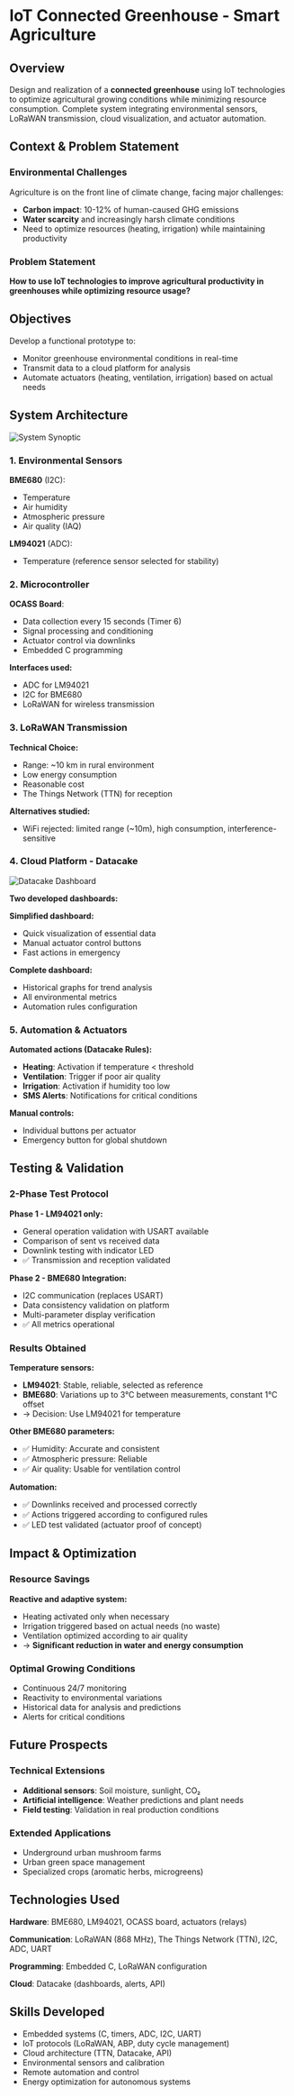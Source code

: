 # IoT Connected Greenhouse - Smart Agriculture

## Overview

Design and realization of a **connected greenhouse** using IoT technologies to optimize agricultural growing conditions while minimizing resource consumption. Complete system integrating environmental sensors, LoRaWAN transmission, cloud visualization, and actuator automation.

## Context & Problem Statement

### Environmental Challenges

Agriculture is on the front line of climate change, facing major challenges:
- **Carbon impact**: 10-12% of human-caused GHG emissions
- **Water scarcity** and increasingly harsh climate conditions
- Need to optimize resources (heating, irrigation) while maintaining productivity

### Problem Statement

**How to use IoT technologies to improve agricultural productivity in greenhouses while optimizing resource usage?**

## Objectives

Develop a functional prototype to:
- Monitor greenhouse environmental conditions in real-time
- Transmit data to a cloud platform for analysis
- Automate actuators (heating, ventilation, irrigation) based on actual needs

## System Architecture

![System Synoptic](/projects/serre-iot-synoptique.png)

### 1. Environmental Sensors

**BME680** (I2C):
- Temperature
- Air humidity
- Atmospheric pressure
- Air quality (IAQ)

**LM94021** (ADC):
- Temperature (reference sensor selected for stability)

### 2. Microcontroller

**OCASS Board**:
- Data collection every 15 seconds (Timer 6)
- Signal processing and conditioning
- Actuator control via downlinks
- Embedded C programming

**Interfaces used:**
- ADC for LM94021
- I2C for BME680
- LoRaWAN for wireless transmission

### 3. LoRaWAN Transmission

**Technical Choice:**
- Range: ~10 km in rural environment
- Low energy consumption
- Reasonable cost
- The Things Network (TTN) for reception

**Alternatives studied:**
- WiFi rejected: limited range (~10m), high consumption, interference-sensitive

### 4. Cloud Platform - Datacake

![Datacake Dashboard](/projects/serre-iot-dashboard.png)

**Two developed dashboards:**

**Simplified dashboard:**
- Quick visualization of essential data
- Manual actuator control buttons
- Fast actions in emergency

**Complete dashboard:**
- Historical graphs for trend analysis
- All environmental metrics
- Automation rules configuration

### 5. Automation & Actuators

**Automated actions (Datacake Rules):**
- **Heating**: Activation if temperature < threshold
- **Ventilation**: Trigger if poor air quality
- **Irrigation**: Activation if humidity too low
- **SMS Alerts**: Notifications for critical conditions

**Manual controls:**
- Individual buttons per actuator
- Emergency button for global shutdown

## Testing & Validation

### 2-Phase Test Protocol

**Phase 1 - LM94021 only:**
- General operation validation with USART available
- Comparison of sent vs received data
- Downlink testing with indicator LED
- ✅ Transmission and reception validated

**Phase 2 - BME680 Integration:**
- I2C communication (replaces USART)
- Data consistency validation on platform
- Multi-parameter display verification
- ✅ All metrics operational

### Results Obtained

**Temperature sensors:**
- **LM94021**: Stable, reliable, selected as reference
- **BME680**: Variations up to 3°C between measurements, constant 1°C offset
- → Decision: Use LM94021 for temperature

**Other BME680 parameters:**
- ✅ Humidity: Accurate and consistent
- ✅ Atmospheric pressure: Reliable
- ✅ Air quality: Usable for ventilation control

**Automation:**
- ✅ Downlinks received and processed correctly
- ✅ Actions triggered according to configured rules
- ✅ LED test validated (actuator proof of concept)

## Impact & Optimization

### Resource Savings

**Reactive and adaptive system:**
- Heating activated only when necessary
- Irrigation triggered based on actual needs (no waste)
- Ventilation optimized according to air quality
- → **Significant reduction in water and energy consumption**

### Optimal Growing Conditions

- Continuous 24/7 monitoring
- Reactivity to environmental variations
- Historical data for analysis and predictions
- Alerts for critical conditions

## Future Prospects

### Technical Extensions
- **Additional sensors**: Soil moisture, sunlight, CO₂
- **Artificial intelligence**: Weather predictions and plant needs
- **Field testing**: Validation in real production conditions

### Extended Applications
- Underground urban mushroom farms
- Urban green space management
- Specialized crops (aromatic herbs, microgreens)

## Technologies Used

**Hardware**: BME680, LM94021, OCASS board, actuators (relays)

**Communication**: LoRaWAN (868 MHz), The Things Network (TTN), I2C, ADC, UART

**Programming**: Embedded C, LoRaWAN configuration

**Cloud**: Datacake (dashboards, alerts, API)

## Skills Developed

- Embedded systems (C, timers, ADC, I2C, UART)
- IoT protocols (LoRaWAN, ABP, duty cycle management)
- Cloud architecture (TTN, Datacake, API)
- Environmental sensors and calibration
- Remote automation and control
- Energy optimization for autonomous systems
